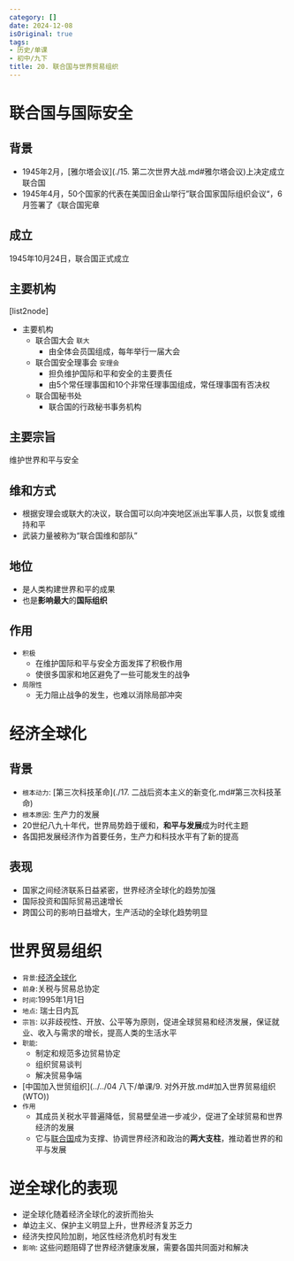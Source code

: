 ```yaml
---
category: []
date: 2024-12-08
isOriginal: true
tags:
- 历史/单课
- 初中/九下
title: 20. 联合国与世界贸易组织
---
```

# 联合国与国际安全
## 背景
- 1945年2月，[雅尔塔会议](./15. 第二次世界大战.md#雅尔塔会议)上决定成立联合国
- 1945年4月，50个国家的代表在美国旧金山举行”联合国家国际组织会议“，6月签署了《联合国宪章
## 成立
1945年10月24日，联合国正式成立
## 主要机构
[list2node]
- 主要机构
    - 联合国大会 `联大`
        - 由全体会员国组成，每年举行一届大会
    - 联合国安全理事会 `安理会`
        - 担负维护国际和平和安全的主要责任
        - 由5个常任理事国和10个非常任理事国组成，常任理事国有否决权
    - 联合国秘书处
        - 联合国的行政秘书事务机构
## 主要宗旨
维护世界和平与安全
## 维和方式
- 根据安理会或联大的决议，联合国可以向冲突地区派出军事人员，以恢复或维持和平
- 武装力量被称为“联合国维和部队”
## 地位
- 是人类构建世界和平的成果
- 也是**影响最大**的**国际组织**
## 作用
- `积极`
    - 在维护国际和平与安全方面发挥了积极作用
    - 使很多国家和地区避免了一些可能发生的战争
- `局限性`
    - 无力阻止战争的发生，也难以消除局部冲突
# 经济全球化
## 背景
- `根本动力`: [第三次科技革命](./17. 二战后资本主义的新变化.md#第三次科技革命)
- `根本原因`: 生产力的发展
- 20世纪八九十年代，世界局势趋于缓和，**和平与发展**成为时代主题 
- 各国把发展经济作为首要任务，生产力和科技水平有了新的提高
## 表现
- 国家之间经济联系日益紧密，世界经济全球化的趋势加强
- 国际投资和国际贸易迅速增长
- 跨国公司的影响日益增大，生产活动的全球化趋势明显
# 世界贸易组织
- `背景`:[经济全球化](#经济全球化)
- `前身`:关税与贸易总协定
- `时间`:1995年1月1日
- `地点`: 瑞士日内瓦
- `宗旨`: 以非歧视性、开放、公平等为原则，促进全球贸易和经济发展，保证就业、收入与需求的增长，提高人类的生活水平
- `职能`:
    - 制定和规范多边贸易协定
    - 组织贸易谈判
    - 解决贸易争端
- [中国加入世贸组织](../../04 八下/单课/9. 对外开放.md#加入世界贸易组织(WTO))
- `作用`
    - 其成员关税水平普遍降低，贸易壁垒进一步减少，促进了全球贸易和世界经济的发展
    - 它与[联合国](#联合国与国际安全)成为支撑、协调世界经济和政治的**两大支柱**，推动着世界的和平与发展
# 逆全球化的表现
- 逆全球化随着经济全球化的波折而抬头
- 单边主义、保护主义明显上升，世界经济复苏乏力
- 经济失控风险加剧，地区性经济危机时有发生
- `影响`: 这些问题阻碍了世界经济健康发展，需要各国共同面对和解决
